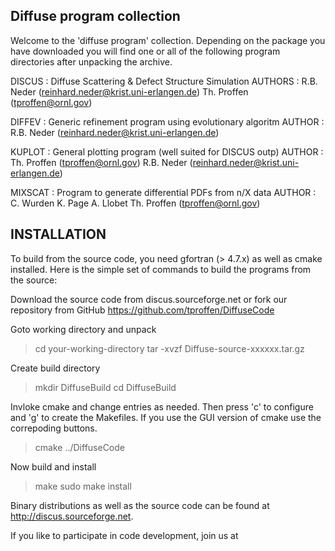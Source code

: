 Diffuse program collection
----------------------------------------------------------------

Welcome to the 'diffuse program' collection. Depending on the
package you have downloaded you will find one or all of the
following program directories after unpacking the archive.

DISCUS  : Diffuse Scattering & Defect Structure Simulation
AUTHORS : R.B. Neder  (reinhard.neder@krist.uni-erlangen.de)
          Th. Proffen (tproffen@ornl.gov)

DIFFEV  : Generic refinement program using evolutionary algoritm
AUTHOR  : R.B. Neder  (reinhard.neder@krist.uni-erlangen.de)

KUPLOT  : General plotting program (well suited for DISCUS outp)
AUTHOR  : Th. Proffen (tproffen@ornl.gov)
          R.B. Neder  (reinhard.neder@krist.uni-erlangen.de)

MIXSCAT : Program to generate differential PDFs from n/X data
AUTHOR  : C. Wurden K. Page A. Llobet
          Th. Proffen (tproffen@ornl.gov)

INSTALLATION
----------------------------------------------------------------

To build from the source code, you need gfortran (> 4.7.x) as
well as cmake installed. Here is the simple set of commands 
to build the programs from the source:

Download the source code from discus.sourceforge.net or fork
our repository from GitHub https://github.com/tproffen/DiffuseCode

 Goto working directory and unpack

>  cd your-working-directory
>  tar -xvzf Diffuse-source-xxxxxx.tar.gz

Create build directory

>  mkdir DiffuseBuild
>  cd DiffuseBuild

Invloke cmake and change entries as needed. Then press 'c'
to configure and 'g' to create the Makefiles. If you use the GUI
version of cmake use the correpoding buttons.
  
>  cmake ../DiffuseCode

Now build and install

>  make
>  sudo make install


Binary distributions as well as the source code can be found 
at http://discus.sourceforge.net.

If you like to participate in code development, join us at


